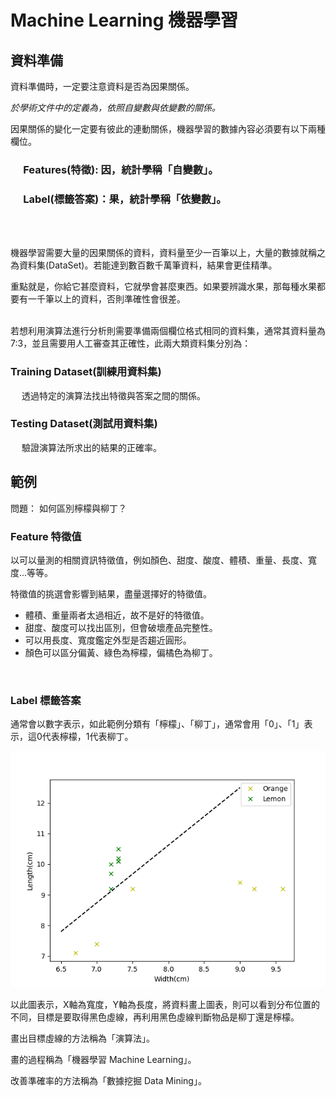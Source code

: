 # Machine Learning 機器學習


## 資料準備
資料準備時，一定要注意資料是否為因果關係。

_於學術文件中的定義為，依照自變數與依變數的關係。_

因果關係的變化一定要有彼此的連動關係，機器學習的數據內容必須要有以下兩種欄位。

### &emsp; Features(特徵): 因，統計學稱「自變數」。

### &emsp; Label(標籤答案)：果，統計學稱「依變數」。

<br/>
<br/>

機器學習需要大量的因果關係的資料，資料量至少一百筆以上，大量的數據就稱之為資料集(DataSet)。若能達到數百數千萬筆資料，結果會更佳精準。

重點就是，你給它甚麼資料，它就學會甚麼東西。如果要辨識水果，那每種水果都要有一千筆以上的資料，否則準確性會很差。
<br/>
<br/>

若想利用演算法進行分析則需要準備兩個欄位格式相同的資料集，通常其資料量為7:3，並且需要用人工審查其正確性，此兩大類資料集分別為：
### Training Dataset(訓練用資料集)
&emsp; 透過特定的演算法找出特徵與答案之間的關係。
### Testing Dataset(測試用資料集)
&emsp; 驗證演算法所求出的結果的正確率。

## 範例
問題： 如何區別檸檬與柳丁？

### Feature 特徵值
以可以量測的相關資訊特徵值，例如顏色、甜度、酸度、體積、重量、長度、寬度...等等。

特徵值的挑選會影響到結果，盡量選擇好的特徵值。

+ 體積、重量兩者太過相近，故不是好的特徵值。
+ 甜度、酸度可以找出區別，但會破壞產品完整性。
+ 可以用長度、寬度鑑定外型是否趨近圓形。
+ 顏色可以區分偏黃、綠色為檸檬，偏橘色為柳丁。

<br/>

### Label 標籤答案
通常會以數字表示，如此範例分類有「檸檬」、「柳丁」，通常會用「0」、「1」表示，這0代表檸檬，1代表柳丁。


![example](./IMG/example.png)

以此圖表示，X軸為寬度，Y軸為長度，將資料畫上圖表，則可以看到分布位置的不同，目標是要取得黑色虛線，再利用黑色虛線判斷物品是柳丁還是檸檬。

畫出目標虛線的方法稱為「演算法」。

畫的過程稱為「機器學習 Machine Learning」。

改善準確率的方法稱為「數據挖掘 Data Mining」。
